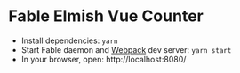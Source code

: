# Fable Elmish Vue Counter
* Install dependencies: `yarn`
* Start Fable daemon and [Webpack](https://webpack.js.org/) dev server: `yarn start`
* In your browser, open: http://localhost:8080/